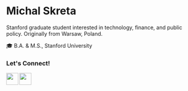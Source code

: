 # Michal Skreta

Stanford graduate student interested in technology, finance, and public policy. Originally from Warsaw, Poland.

🎓 B.A. & M.S., Stanford University

### Let's Connect!

[<img align="left" width="32" src="https://cdn.simpleicons.org/linkedin" />][linkedin] 
[<img align="left" width="32" src="https://cdn.simpleicons.org/x" />][x]

[linkedin]: https://www.linkedin.com/in/michalskreta
[x]: https://x.com/michalskreta

<!--
**michalskreta/michalskreta** is a ✨ _special_ ✨ repository because its `README.md` (this file) appears on your GitHub profile.

Here are some ideas to get you started:

- 🔭 I’m currently working on ...
- 🌱 I’m currently learning ...
- 👯 I’m looking to collaborate on ...
- 🤔 I’m looking for help with ...
- 💬 Ask me about ...
- 📫 How to reach me: ...
- 😄 Pronouns: ...
- ⚡ Fun fact: ...
-->
